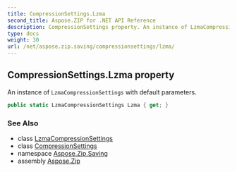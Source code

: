 ```yaml
---
title: CompressionSettings.Lzma
second_title: Aspose.ZIP for .NET API Reference
description: CompressionSettings property. An instance of LzmaCompressionSettings with default parameters
type: docs
weight: 30
url: /net/aspose.zip.saving/compressionsettings/lzma/
---
```

## CompressionSettings.Lzma property

An instance of `LzmaCompressionSettings` with default parameters.

```csharp
public static LzmaCompressionSettings Lzma { get; }
```

### See Also

* class [LzmaCompressionSettings](../../lzmacompressionsettings/)
* class [CompressionSettings](../)
* namespace [Aspose.Zip.Saving](../../compressionsettings/)
* assembly [Aspose.Zip](../../../)



